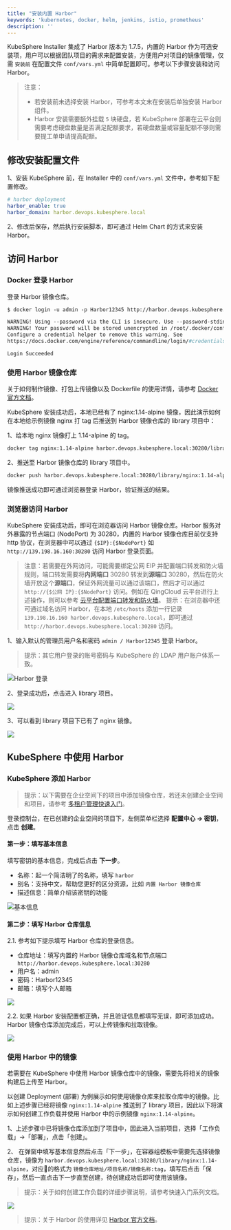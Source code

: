 ```yaml
---
title: "安装内置 Harbor"
keywords: 'kubernetes, docker, helm, jenkins, istio, prometheus'
description: ''
---
```


KubeSphere Installer 集成了 Harbor 版本为 1.7.5，内置的 Harbor 作为可选安装项，用户可以根据团队项目的需求来配置安装，方便用户对项目的镜像管理，仅需 `安装前` 在配置文件 `conf/vars.yml` 中简单配置即可。参考以下步骤安装和访问 Harbor。

> 注意：
> - 若安装前未选择安装 Harbor，可参考本文末在安装后单独安装 Harbor 组件。
> - Harbor 安装需要额外挂载 `5` 块硬盘，若 KubeSphere 部署在云平台则需要考虑硬盘数量是否满足配额要求，若硬盘数量或容量配额不够则需要提工单申请提高配额。

## 修改安装配置文件

1、安装 KubeSphere 前，在 Installer 中的 `conf/vars.yml` 文件中，参考如下配置修改。

```yaml
# harbor deployment
harbor_enable: true
harbor_domain: harbor.devops.kubesphere.local
```
2、修改后保存，然后执行安装脚本，即可通过 Helm Chart 的方式来安装 Harbor。

## 访问 Harbor

### Docker 登录 Harbor

登录 Harbor 镜像仓库。

```dockerfile
$ docker login -u admin -p Harbor12345 http://harbor.devops.kubesphere.local:30280

WARNING! Using --password via the CLI is insecure. Use --password-stdin.
WARNING! Your password will be stored unencrypted in /root/.docker/config.json.
Configure a credential helper to remove this warning. See
https://docs.docker.com/engine/reference/commandline/login/#credentials-store

Login Succeeded
```

### 使用 Harbor 镜像仓库

关于如何制作镜像、打包上传镜像以及 Dockerfile 的使用详情，请参考 [Docker 官方文档](https://docs.docker.com/develop/develop-images/dockerfile_best-practices/)。

KubeSphere 安装成功后，本地已经有了 nginx:1.14-alpine 镜像，因此演示如何在本地给示例镜像 nginx 打 tag 后推送到 Harbor 镜像仓库的 library 项目中：

1、给本地 nginx 镜像打上 1.14-alpine 的 tag。

```bash
docker tag nginx:1.14-alpine harbor.devops.kubesphere.local:30280/library/nginx:1.14-alpine
```

2、推送至 Harbor 镜像仓库的 library 项目中。

```bash
docker push harbor.devops.kubesphere.local:30280/library/nginx:1.14-alpine
```

镜像推送成功即可通过浏览器登录 Harbor，验证推送的结果。

### 浏览器访问 Harbor

KubeSphere 安装成功后，即可在浏览器访问 Harbor 镜像仓库。Harbor 服务对外暴露的节点端口 (NodePort) 为 30280，内置的 Harbor 镜像仓库目前仅支持 http 协议，在浏览器中可以通过 `{$IP}:{$NodePort}` 如 `http://139.198.16.160:30280` 访问 Harbor 登录页面。

> 注意：若需要在外网访问，可能需要绑定公网 EIP 并配置端口转发和防火墙规则，端口转发需要将**内网端口** 30280 转发到**源端口** 30280，然后在防火墙开放这个**源端口**，保证外网流量可以通过该端口，然后才可以通过 `http://{$公网 IP}:{$NodePort}` 访问。例如在 QingCloud 云平台进行上述操作，则可以参考 [云平台配置端口转发和防火墙](../../appendix/qingcloud-manipulation)。
> 提示：在浏览器中还可通过域名访问 Harbor，在本地 `/etc/hosts` 添加一行记录 `139.198.16.160 harbor.devops.kubesphere.local`，即可通过 `http://harbor.devops.kubesphere.local:30280` 访问。

1、输入默认的管理员用户名和密码 `admin / Harbor12345` 登录 Harbor。

> 提示：其它用户登录的账号密码与 KubeSphere 的 LDAP 用户账户体系一致。

![Harbor 登录](/harbor-console.png)

2、登录成功后，点击进入 library 项目。

![](https://pek3b.qingstor.com/kubesphere-docs/png/20190510164826.png)

3、可以看到 library 项目下已有了 nginx 镜像。

![](https://pek3b.qingstor.com/kubesphere-docs/png/20190510230246.png)

## KubeSphere 中使用 Harbor

### KubeSphere 添加 Harbor

> 提示：以下需要在企业空间下的项目中添加镜像仓库，若还未创建企业空间和项目，请参考 [多租户管理快速入门](../../quick-start/admin-quick-start)。

登录控制台，在已创建的企业空间的项目下，左侧菜单栏选择 **配置中心 → 密钥**，点击 **创建**。

#### 第一步：填写基本信息

填写密钥的基本信息，完成后点击 **下一步**。

- 名称：起一个简洁明了的名称，填写 `harbor`
- 别名：支持中文，帮助您更好的区分资源，比如 `内置 Harbor 镜像仓库`
- 描述信息：简单介绍该密钥的功能

![基本信息](/harbor-secret-basic.png)

#### 第二步：填写 Harbor 仓库信息

2.1. 参考如下提示填写 Harbor 仓库的登录信息。

- 仓库地址：填写内置的 Harbor 镜像仓库域名和节点端口 `http://harbor.devops.kubesphere.local:30280`
- 用户名：admin
- 密码：Harbor12345
- 邮箱：填写个人邮箱

![](/harbor-docker-login.png)

2.2. 如果 Harbor 安装配置都正确，并且验证信息都填写无误，即可添加成功。Harbor 镜像仓库添加完成后，可以上传镜像和拉取镜像。

![](/harbor-secret-list.png)


### 使用 Harbor 中的镜像

若需要在 KubeSphere 中使用 Harbor 镜像仓库中的镜像，需要先将相关的镜像构建后上传至 Harbor。

以创建 Deployment (部署) 为例展示如何使用镜像仓库来拉取仓库中的镜像。比如上述步骤已经将镜像 `nginx:1.14-alpine` 推送到了 library 项目，因此以下将演示如何创建工作负载并使用 Harbor 中的示例镜像 `nginx:1.14-alpine`。

1、上述步骤中已将镜像仓库添加到了项目中，因此进入当前项目，选择「工作负载」→「部署」，点击「创建」。


2、 在弹窗中填写基本信息然后点击「下一步」，在容器组模板中需要先选择镜像仓库，镜像为 `harbor.devops.kubesphere.local:30280/library/nginx:1.14-alpine`，对应的格式为 `镜像仓库地址/项目名称/镜像名称:tag`，填写后点击「保存」，然后一直点击下一步直至创建，待创建成功后即可使用该镜像。

> 提示：关于如何创建工作负载的详细步骤说明，请参考快速入门系列文档。

![](https://pek3b.qingstor.com/kubesphere-docs/png/20190510231807.png)

> 提示：关于 Harbor 的使用详见 [Harbor 官方文档](https://goharbor.io/docs/)。

<!-- ## 如何单独安装 Harbor

若安装前并未开启安装 Harbor，但在安装完成后想再单独安装 Harbor，应该如何安装？

1、获取 yml 安装文件。

```
$ wget https://raw.githubusercontent.com/kubesphere/tutorial/master/tutorial%203%20-%20install-gitlab-harbor/install-gitlab-harbor.yml
```

2、将 `install-gitlab-harbor.yml` 文件放到安装包解压之后的 `kubesphere` 目录下；


3、获取安装脚本。

```
$ wget https://raw.githubusercontent.com/kubesphere/tutorial/master/tutorial%203%20-%20install-gitlab-harbor/gitlab-harbor.sh
```

4、将 `gitlab-harbor.sh` 文件放到安装包解压之后的 `scripts` 目录下；


5、在 `scripts` 目录下给执行脚本添加权限，同时执行安装脚本，输入 1 选择 Harbor 开始安装。

```bash
$ chmod +x gitlab-harbor.sh && ./gitlab-harbor.sh


################################################
         gitlab-harbor Installer Menu
################################################
*   1) Harbor
*   2) Gitlab
*   3) Harbor-Gitlab
################################################
https://kubesphere.io/               2019-09-27
################################################
Please input an option: 1
```

安装完成后，Harbor 的访问与使用可参考上述文档。 -->
